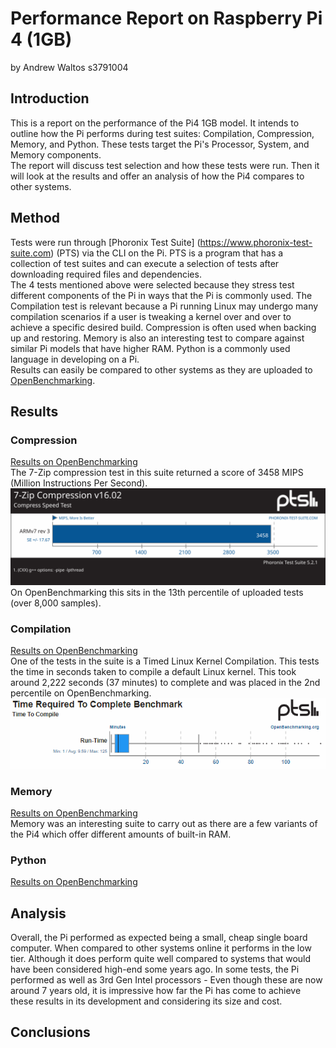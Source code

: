 # Performance Report on Raspberry Pi 4 (1GB)
by Andrew Waltos s3791004
## Introduction
This is a report on the performance of the Pi4 1GB model. It intends to outline how the Pi performs during test suites: Compilation, Compression, Memory, and Python. These tests target the Pi's Processor, System, and Memory components.  
The report will discuss test selection and how these tests were run. Then it will look at the results and offer an analysis of how the Pi4 compares to other systems.

## Method
Tests were run through [Phoronix Test Suite] (https://www.phoronix-test-suite.com) \(PTS\) via the CLI on the Pi. PTS is a program that has a collection of test suites and can execute a selection of tests after downloading required files and dependencies.  
The 4 tests mentioned above were selected because they stress test different components of the Pi in ways that the Pi is commonly used. The Compilation test is relevant because a Pi running Linux may undergo many compilation scenarios if a user is tweaking a kernel over and over to achieve a specific desired build. Compression is often used when backing up and restoring. Memory is also an interesting test to compare against similar Pi models that have higher RAM. Python is a commonly used language in developing on a Pi.  
Results can easily be compared to other systems as they are uploaded to [OpenBenchmarking](https://openbenchmarking.org).

## Results

### Compression
[Results on OpenBenchmarking](https://openbenchmarking.org/result/2011201-KH-S3791004390)  
The 7-Zip compression test in this suite returned a score of 3458 MIPS \(Million Instructions Per Second\).  
![7-Zip Test](phoronix-test-results/compression-s3791004/result-graphs/1.svg "7-Zip Test Result")  
On OpenBenchmarking this sits in the 13th percentile of uploaded tests \(over 8,000 samples\).

### Compilation
[Results on OpenBenchmarking](https://openbenchmarking.org/result/2011211-KH-COMPILATI62)  
One of the tests in the suite is a Timed Linux Kernel Compilation. This tests the time in seconds taken to compile a default Linux kernel. This took around 2,222 seconds \(37 minutes\) to complete and was placed in the 2nd percentile on OpenBenchmarking.
![Kernel Compilation Comparison](phoronix-test-results/compilation-s3791004/kernel-compare.png "Kernel Compilation Comparison")

### Memory
[Results on OpenBenchmarking](https://openbenchmarking.org/result/2011212-KH-MEMORYS3796)  
Memory was an interesting suite to carry out as there are a few variants of the Pi4 which offer different amounts of built-in RAM.

### Python
[Results on OpenBenchmarking](https://openbenchmarking.org/result/2011210-KH-PYTHONS3714)  



## Analysis
Overall, the Pi performed as expected being a small, cheap single board computer. When compared to other systems online it performs in the low tier. Although it does perform quite well compared to systems that would have been considered high-end some years ago. In some tests, the Pi performed as well as 3rd Gen Intel processors - Even though these are now around 7 years old, it is impressive how far the Pi has come to achieve these results in its development and considering its size and cost.

## Conclusions
